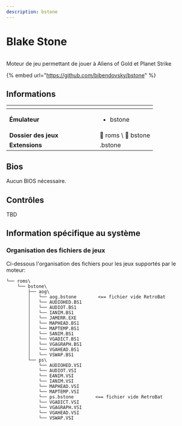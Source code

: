 ```yaml
---
description: bstone
---
```


# Blake Stone

<div align="left"><figure><img src="https://github.com/RetroBat-Official/es-theme-carbon/blob/master/art/logos/bstone.png?raw=true" alt=""><figcaption></figcaption></figure></div>

Moteur de jeu permettant de jouer à Aliens of Gold et Planet Strike

{% embed url="https://github.com/bibendovsky/bstone" %}

## Informations

<table data-header-hidden><thead><tr><th width="224"></th><th></th></tr></thead><tbody><tr><td><strong>Émulateur</strong></td><td><ul><li>bstone</li></ul></td></tr><tr><td><strong>Dossier des jeux</strong></td><td><span data-gb-custom-inline data-tag="emoji" data-code="1f4c2">📂</span> roms \ <span data-gb-custom-inline data-tag="emoji" data-code="1f4c2">📂</span> bstone</td></tr><tr><td><strong>Extensions</strong></td><td>.bstone</td></tr></tbody></table>

## Bios

Aucun BIOS nécessaire.

## Contrôles

TBD

## Information spécifique au système

### Organisation des fichiers de jeux

Ci-dessous l'organisation des fichiers pour les jeux supportés par le moteur:

```
└── roms\
    └── bstone\
        ├── aog\
        │   └── aog.bstone        <== fichier vide RetroBat
        │   └── AUDIOHED.BS1
        │   └── AUDIOT.BS1
        │   └── IANIM.BS1
        │   └── JAMERR.EXE
        │   └── MAPHEAD.BS1
        │   └── MAPTEMP.BS1
        │   └── SANIM.BS1
        │   └── VGADICT.BS1
        │   └── VGAGRAPH.BS1
        │   └── VGAHEAD.BS1
        │   └── VSWAP.BS1
        └── ps\
            └── AUDIOHED.VSI
            └── AUDIOT.VSI
            └── EANIM.VSI
            └── IANIM.VSI
            └── MAPHEAD.VSI
            └── MAPTEMP.VSI
            └── ps.bstone        <== fichier vide RetroBat
            └── VGADICT.VSI
            └── VGAGRAPH.VSI
            └── VGAHEAD.VSI
            └── VSWAP.VSI
```
